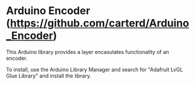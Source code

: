 # Arduino Encoder (https://github.com/carterd/Arduino_Encoder)

This Arduino library provides a layer encasulates functionality of an encoder.

To install, use the Arduino Library Manager and search for "Adafruit LvGL Glue Library" and install the library.
